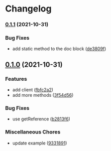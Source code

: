 # Changelog

### [0.1.1](https://www.github.com/brokeyourbike/fidelity-bank-api-client-php/compare/v0.1.0...v0.1.1) (2021-10-31)


### Bug Fixes

* add static method to the doc block ([de3809f](https://www.github.com/brokeyourbike/fidelity-bank-api-client-php/commit/de3809fde0faf4d0242522397082ce0542b6e1e7))

## [0.1.0](https://www.github.com/brokeyourbike/fidelity-bank-api-client-php/compare/v0.0.1...v0.1.0) (2021-10-31)


### Features

* add client ([fbfc2a2](https://www.github.com/brokeyourbike/fidelity-bank-api-client-php/commit/fbfc2a2863b4141e49e8f511e18c3c6f8a198dea))
* add more methods ([3f54d56](https://www.github.com/brokeyourbike/fidelity-bank-api-client-php/commit/3f54d56adb2365d4efbb079ae2d27315811f6299))


### Bug Fixes

* use getReference ([b2813f6](https://www.github.com/brokeyourbike/fidelity-bank-api-client-php/commit/b2813f69337d9719de45152169c2bff6fc84ad52))


### Miscellaneous Chores

* update example ([9331891](https://www.github.com/brokeyourbike/fidelity-bank-api-client-php/commit/9331891d439cb8851c5120c73e13db483687027b))
